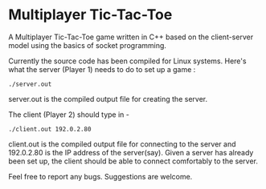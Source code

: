 # Multiplayer Tic-Tac-Toe

A Multiplayer Tic-Tac-Toe game written in C++ based on the client-server model using the basics of socket programming.

Currently the source code has been compiled for Linux systems. Here's what the server (Player 1) needs to do to set up a game :

```
./server.out    
```
server.out is the compiled output file for creating the server.                                                                             

The client (Player 2) should type in -

```
./client.out 192.0.2.80
```

client.out is the compiled output file for connecting to the server and 192.0.2.80 is the IP address of the server(say). Given a server has already been set up, the client should be able to connect comfortably to the server.

Feel free to report any bugs. Suggestions are welcome.
